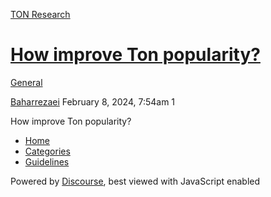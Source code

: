 [TON Research](/)

# [How improve Ton popularity?](/t/how-improve-ton-popularity/328)

[General](/c/general/4) 

    

[Baharrezaei](https://tonresear.ch/u/Baharrezaei)  February 8, 2024, 7:54am  1

How improve Ton popularity?

 

*   [Home](/)
*   [Categories](/categories)
*   [Guidelines](/guidelines)

Powered by [Discourse](https://www.discourse.org), best viewed with JavaScript enabled